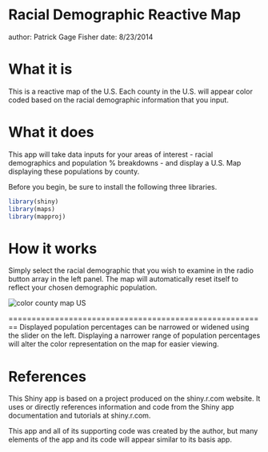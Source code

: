 Racial Demographic Reactive Map
========================================================
author: Patrick Gage Fisher 
date: 8/23/2014

What it is
========================================================
This is a reactive map of the U.S. Each county in the U.S. will appear color coded based on the racial demographic information that you input.

What it does
========================================================
This app will take data inputs for your areas of interest - racial demographics and population % breakdowns - and display a U.S. Map displaying these populations by county.

Before you begin, be sure to install the following three libraries.



```r
library(shiny)
library(maps)
library(mapproj)
```


How it works
========================================================
Simply select the racial demographic that you wish to examine in the radio button array in the left panel. The map will automatically reset itself to reflect your chosen demographic population.

![color county map US](http://www.theusrus.de/Mondrian/Map-full.jpg)

========================================================
Displayed population percentages can be narrowed or widened using the slider on the left. Displaying a narrower range of population percentages will alter the color representation on the map for easier viewing.

References
========================================================
This Shiny app is based on a project produced on the shiny.r.com website. It uses or directly references information and code from the Shiny app documentation and tutorials at shiny.r.com.

This app and all of its supporting code was created by the author, but many elements of the app and its code will appear similar to its basis app.
